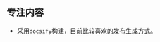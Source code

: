 ## 专注内容

- 采用`docsify`构建，目前比较喜欢的发布生成方式。

<script>
    async function getGithubInfo() {
      const response = await fetch('https://api.github.com/users/Lokavit');
      const res = await response.json();
      let section = document.createElement('section');
      section.innerHTML = `
        <h1 style="text-align:center;color:aqua;font-size:xxx-large;margin:0;">${res.name}</h1>
        <span style="text-align:center;color:aqua;">${res.bio}</span>
      `;
      document.querySelector('.app-name').appendChild(section);
    }
    getGithubInfo();
</script>
